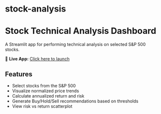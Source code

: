 # stock-analysis

# Stock Technical Analysis Dashboard

A Streamlit app for performing technical analysis on selected S&P 500 stocks.

🔗 **Live App:** [Click here to launch](https://thoms509-stock-analysis-stock-app4-bbqlau.streamlit.app/)

## Features

- Select stocks from the S&P 500
- Visualize normalized price trends
- Calculate annualized return and risk
- Generate Buy/Hold/Sell recommendations based on thresholds
- View risk vs return scatterplot
